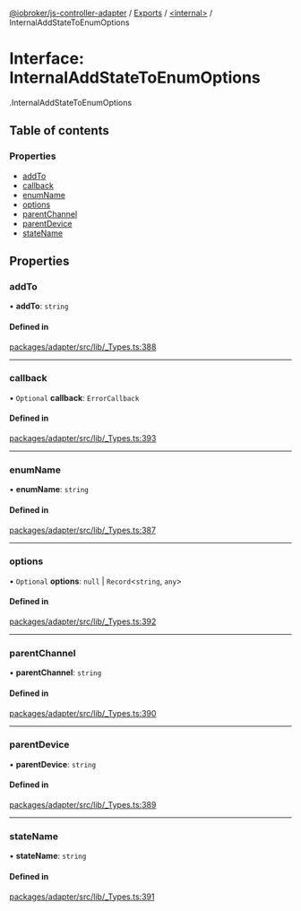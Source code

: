 [@iobroker/js-controller-adapter](../README.md) / [Exports](../modules.md) / [<internal\>](../modules/internal_.md) / InternalAddStateToEnumOptions

# Interface: InternalAddStateToEnumOptions

[<internal>](../modules/internal_.md).InternalAddStateToEnumOptions

## Table of contents

### Properties

- [addTo](internal_.InternalAddStateToEnumOptions.md#addto)
- [callback](internal_.InternalAddStateToEnumOptions.md#callback)
- [enumName](internal_.InternalAddStateToEnumOptions.md#enumname)
- [options](internal_.InternalAddStateToEnumOptions.md#options)
- [parentChannel](internal_.InternalAddStateToEnumOptions.md#parentchannel)
- [parentDevice](internal_.InternalAddStateToEnumOptions.md#parentdevice)
- [stateName](internal_.InternalAddStateToEnumOptions.md#statename)

## Properties

### addTo

• **addTo**: `string`

#### Defined in

[packages/adapter/src/lib/_Types.ts:388](https://github.com/ioBroker/ioBroker.js-controller/blob/456733ac/packages/adapter/src/lib/_Types.ts#L388)

___

### callback

• `Optional` **callback**: `ErrorCallback`

#### Defined in

[packages/adapter/src/lib/_Types.ts:393](https://github.com/ioBroker/ioBroker.js-controller/blob/456733ac/packages/adapter/src/lib/_Types.ts#L393)

___

### enumName

• **enumName**: `string`

#### Defined in

[packages/adapter/src/lib/_Types.ts:387](https://github.com/ioBroker/ioBroker.js-controller/blob/456733ac/packages/adapter/src/lib/_Types.ts#L387)

___

### options

• `Optional` **options**: ``null`` \| `Record`<`string`, `any`\>

#### Defined in

[packages/adapter/src/lib/_Types.ts:392](https://github.com/ioBroker/ioBroker.js-controller/blob/456733ac/packages/adapter/src/lib/_Types.ts#L392)

___

### parentChannel

• **parentChannel**: `string`

#### Defined in

[packages/adapter/src/lib/_Types.ts:390](https://github.com/ioBroker/ioBroker.js-controller/blob/456733ac/packages/adapter/src/lib/_Types.ts#L390)

___

### parentDevice

• **parentDevice**: `string`

#### Defined in

[packages/adapter/src/lib/_Types.ts:389](https://github.com/ioBroker/ioBroker.js-controller/blob/456733ac/packages/adapter/src/lib/_Types.ts#L389)

___

### stateName

• **stateName**: `string`

#### Defined in

[packages/adapter/src/lib/_Types.ts:391](https://github.com/ioBroker/ioBroker.js-controller/blob/456733ac/packages/adapter/src/lib/_Types.ts#L391)
